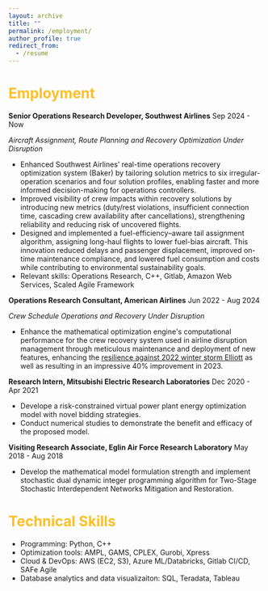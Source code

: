 ```yaml
---
layout: archive
title: ""
permalink: /employment/
author_profile: true
redirect_from:
  - /resume
---
```


<span style="color: #FFBF27;">Employment</span>
======

**Senior Operations Research Developer, Southwest Airlines**  Sep 2024 - Now

*Aircraft Assignment, Route Planning and Recovery Optimization Under Disruption*

* Enhanced Southwest Airlines’ real-time operations recovery optimization system (Baker) by tailoring solution metrics to six irregular-operation scenarios and four solution profiles, enabling faster and more informed decision-making for operations controllers.
* Improved visibility of crew impacts within recovery solutions by introducing new metrics (duty/rest violations, insufficient connection time, cascading crew availability after cancellations), strengthening reliability and reducing risk of uncovered flights.
* Designed and implemented a fuel-efficiency–aware tail assignment algorithm, assigning long-haul flights to lower fuel-bias aircraft. This innovation reduced delays and passenger displacement, improved on-time maintenance compliance, and lowered fuel consumption and costs while contributing to environmental sustainability goals.
* Relevant skills: Operations Research, C++, Gitlab, Amazon Web Services, Scaled Agile Framework

**Operations Research Consultant, American Airlines**  Jun 2022 - Aug 2024

*Crew Schedule Operations and Recovery Under Disruption*

* Enhance the mathematical optimization engine's computational performance for the crew recovery system used in airline disruption management through meticulous maintenance and deployment of new features, enhancing the [resilience against 2022 winter storm Elliott](https://businesstravelerusa.com/news/american-airlines-coo-thanks-staff-over-remarkable-performance-in-december/) as well as resulting in an impressive 40% improvement in 2023.

**Research Intern, Mitsubishi Electric Research Laboratories**  Dec 2020 - Apr 2021
* Develope a risk-constrained virtual power plant energy optimization model with novel bidding strategies. 
* Conduct numerical studies to demonstrate the benefit and efficacy of the proposed model.

**Visiting Research Associate, Eglin Air Force Research Laboratory** May 2018 - Aug 2018
* Develop the mathematical model formulation strength and implement stochastic dual dynamic integer programming algorithm for Two-Stage Stochastic Interdependent Networks Mitigation and Restoration.

<span style="color: #FFBF27;">Technical Skills</span>
======

* Programming: Python, C++
* Optimization tools: AMPL, GAMS, CPLEX, Gurobi, Xpress
* Cloud & DevOps: AWS (EC2, S3), Azure ML/Databricks, Gitlab CI/CD, SAFe Agile
* Database analytics and data visualizaiton: SQL, Teradata, Tableau